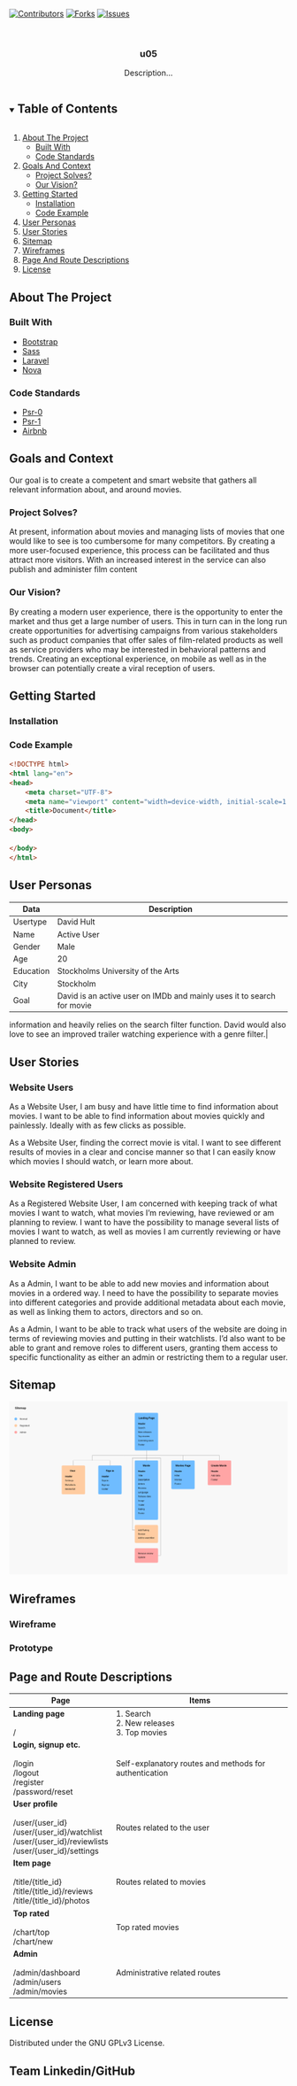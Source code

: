 [![Contributors][contributors-shield]][contributors-url]
[![Forks][forks-shield]][forks-url]
[![Issues][issues-shield]][issues-url]


<br />
<p align="center">
  <h3 align="center">u05</h3>

  <p align="center">
    Description...
  </p>
</p>

<!-- TABLE OF CONTENTS -->
<details open="open">
  <summary><h2 style="display: inline-block">Table of Contents</h2></summary>
  <ol>
    <li><a href="#about-the-project">About The Project</a>
            <ul>
                <li><a href="#built-with">Built With</a></li>
                <li><a href="#code-standards">Code Standards</a></li>
            </ul>
    </li>  
    <li>
        <a href="#goals-and-context">Goals And Context</a>
            <ul>
                <li><a href="#project-solves">Project Solves?</a></li>
                <li><a href="#our-vision">Our Vision?</a></li>
            </ul>
    </li>
   <li>
        <a href="#getting-started">Getting Started</a>
            <ul>
                <li><a href="#installation">Installation</a></li>
                <li><a href="#code-example">Code Example</a></li>
            </ul>
   </li>
    <li><a href="#user-Personas">User Personas</a></li>
    <li><a href="#user-stories">User Stories</a></li>
    <li><a href="#sitemap">Sitemap</a></li>
    <li><a href="#wireframes">Wireframes</a></li>
    <li><a href="#page-and-route-descriptions">Page And Route Descriptions</a></li>
    <li><a href="#license">License</a></li>
  </ol>
</details>

<!-- ABOUT THE PROJECT -->

## About The Project

<!--[![](Image link)-->

### Built With

* [Bootstrap](https://getbootstrap.com)
* [Sass](https://sass-lang.com)
* [Laravel](https://laravel.com)
* [Nova](https://nova.laravel.com)

### Code Standards
* [Psr-0](https://github.com/php-fig/fig-standards/blob/master/accepted/PSR-0.md)
* [Psr-1](https://github.com/php-fig/fig-standards/blob/master/accepted/PSR-1-basic-coding-standard.md)
* [Airbnb](https://github.com/airbnb/javascript)


## Goals and Context
Our goal is to create a competent and smart website that gathers all relevant information about, and around movies.

### Project Solves?
At present, information about movies and managing lists of movies that one would like to see is too cumbersome for many competitors. By creating a more user-focused experience, this process can be facilitated and thus attract more visitors. With an increased interest in the service can also publish and administer film content

### Our Vision?
By creating a modern user experience, there is the opportunity to enter the market and thus get a large number of users. This in turn can in the long run create opportunities for advertising campaigns from various stakeholders such as product companies that offer sales of film-related products as well as service providers who may be interested in behavioral patterns and trends. Creating an exceptional experience, on mobile as well as in the browser can potentially create a viral reception of users.



<!-- GETTING STARTED -->
## Getting Started


### Installation
<!--Insert Installation example. ex, npm install... -->


### Code Example
<!--Insert small code example-->

```html
<!DOCTYPE html>
<html lang="en">
<head>
    <meta charset="UTF-8">
    <meta name="viewport" content="width=device-width, initial-scale=1.0">
    <title>Document</title>
</head>
<body>
    
</body>
</html>
```

## User Personas

| Data        | Description |
| ----------- | ----------- |
| Usertype    | David Hult |
| Name        | Active User  |
| Gender      | Male        |
| Age         | 20          |
| Education   | Stockholms University of the Arts|
| City        | Stockholm   |
| Goal        | David is an active user on IMDb and mainly uses it to search for movie 
information and heavily relies on the search filter function. David would also 
love to see an improved trailer watching experience with a genre filter.|



## User Stories

### Website Users
As a Website User, I am busy and have little time to find information about movies. I want to be able to find information about movies quickly and painlessly. Ideally with as few clicks as possible.

As a Website User, finding the correct movie is vital. I want to see different results of movies in a clear and concise manner so that I can easily know which movies I should watch, or learn more about.

###    Website Registered Users
As a Registered Website User, I am concerned with keeping track of what movies I want to watch, what movies I’m reviewing, have reviewed or am planning to review. I want to have the possibility to manage several lists of movies I want to watch, as well as movies I am currently reviewing or have planned to review.

### Website Admin
As a Admin, I want to be able to add new movies and information about movies in a ordered way. I need to have the possibility to separate movies into different categories and provide additional metadata about each movie, as well as linking them to actors, directors and so on.

As a Admin, I want to be able to track what users of the website are doing in terms of reviewing movies and putting in their watchlists. I’d also want to be able to grant and remove roles to different users, granting them access to specific functionality as either an admin or restricting them to a regular user.



## Sitemap

<!--Insert Sitemap-->
![Sitemap](/assets/Sitemap.png?raw=true)


## Wireframes

### Wireframe
<!--Insert wire Image-->
### Prototype
<!--Insert Adobe XD file download-->
<!--Insert prototype Image-->



## Page and Route Descriptions

| Page        | Items       |
| ----------- | ----------- |
| **Landing page** <br /> <br /> /  | 1. Search <br /> 2. New releases <br /> 3. Top movies |  <br /> 4. Coming soon |
| **Login, signup etc.** <br /> <br /> /login <br /> /logout <br /> /register <br /> /password/reset | Self-explanatory routes and methods for authentication  |
| **User profile** <br /> <br /> /user/{user_id} <br /> /user/{user_id}/watchlist <br /> /user/{user_id}/reviewlists <br /> /user/{user_id}/settings | Routes related to the user  |
| **Item page** <br /> <br /> /title/{title_id} <br /> /title/{title_id}/reviews <br /> /title/{title_id}/photos <br /> | Routes related to movies |
| **Top rated** <br /> <br /> /chart/top <br /> /chart/new| Top rated movies |
| **Admin** <br /> <br /> /admin/dashboard <br /> /admin/users <br /> /admin/movies | Administrative related routes |

<!-- | **Genre Page** <br /> <br /> /genre/{genre} | Route for showing movies and TV-shows by genre | -->


## License

Distributed under the GNU GPLv3 License. 



## Team Linkedin/GitHub
<!--Insert team members-->


<!-- MARKDOWN LINKS & IMAGES -->
[contributors-shield]: https://img.shields.io/github/contributors/chas-academy/u05-imdb-clon-grupp1.svg?style=for-the-badge
[contributors-url]: https://github.com/chas-academy/u05-imdb-clon-grupp1/graphs/contributors
[forks-shield]: https://img.shields.io/github/forks/chas-academy/u05-imdb-clon-grupp1.svg?style=for-the-badge
[forks-url]: https://github.com/chas-academy/u05-imdb-clon-grupp1/network/members
[issues-shield]: https://img.shields.io/github/issues/chas-academy/u05-imdb-clon-grupp1.svg?style=for-the-badge
[issues-url]: https://github.com/chas-academy/u05-imdb-clon-grupp1/issues

